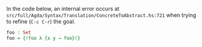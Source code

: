 In the code below, an internal error occurs at `src/full/Agda/Syntax/Translation/ConcreteToAbstract.hs:721` when trying to refine (`C-c C-r`) the goal.

```agda
foo : Set
foo = {!foo λ {x y → foo}!}
```
